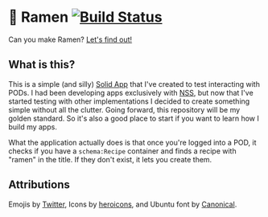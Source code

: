 # 🍜 Ramen [![Build Status](https://semaphoreci.com/api/v1/noeldemartin/ramen/branches/main/badge.svg)](https://semaphoreci.com/noeldemartin/ramen)

Can you make Ramen? [Let's find out!](https://ramen.noeldemartin.com)

## What is this?

This is a simple (and silly) [Solid App](https://solidproject.org) that I've created to test interacting with PODs. I had been developing apps exclusively with [NSS](https://github.com/solid/node-solid-server), but now that I've started testing with other implementations I decided to create something simple without all the clutter. Going forward, this repository will be my golden standard. So it's also a good place to start if you want to learn how I build my apps.

What the application actually does is that once you're logged into a POD, it checks if you have a `schema:Recipe` container and finds a recipe with "ramen" in the title. If they don't exist, it lets you create them.

## Attributions

Emojis by [Twitter](https://github.com/twitter/twemoji/), Icons by [heroicons](https://heroicons.com/), and Ubuntu font by [Canonical](https://design.ubuntu.com/font/).

